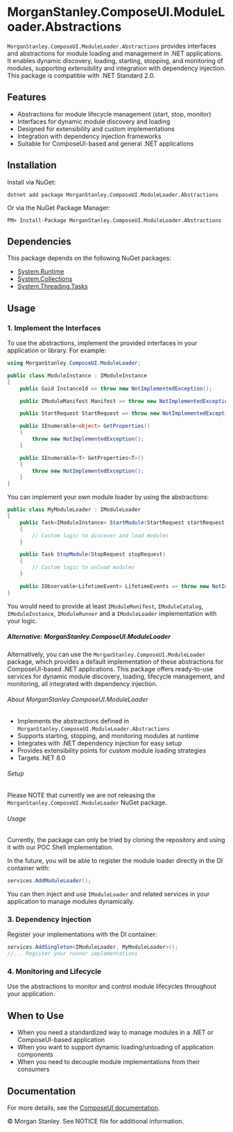 # MorganStanley.ComposeUI.ModuleLoader.Abstractions

`MorganStanley.ComposeUI.ModuleLoader.Abstractions` provides interfaces and abstractions for module loading and management in .NET applications. 
It enables dynamic discovery, loading, starting, stopping, and monitoring of modules, supporting extensibility and integration with dependency injection. This package is compatible with .NET Standard 2.0.

## Features

- Abstractions for module lifecycle management (start, stop, monitor)
- Interfaces for dynamic module discovery and loading
- Designed for extensibility and custom implementations
- Integration with dependency injection frameworks
- Suitable for ComposeUI-based and general .NET applications

## Installation

Install via NuGet:

```shell
dotnet add package MorganStanley.ComposeUI.ModuleLoader.Abstractions
```

Or via the NuGet Package Manager:

```
PM> Install-Package MorganStanley.ComposeUI.ModuleLoader.Abstractions
```

## Dependencies

This package depends on the following NuGet packages:

- [System.Runtime](https://www.nuget.org/packages/System.Runtime)
- [System.Collections](https://www.nuget.org/packages/System.Collections)
- [System.Threading.Tasks](https://www.nuget.org/packages/System.Threading.Tasks)


## Usage

### 1. Implement the Interfaces

To use the abstractions, implement the provided interfaces in your application or library. For example:

```csharp
using MorganStanley.ComposeUI.ModuleLoader;

public class ModuleInstance : IModuleInstance
{
    public Guid InstanceId => throw new NotImplementedException();

    public IModuleManifest Manifest => throw new NotImplementedException();

    public StartRequest StartRequest => throw new NotImplementedException();

    public IEnumerable<object> GetProperties()
    {
        throw new NotImplementedException();
    }

    public IEnumerable<T> GetProperties<T>()
    {
        throw new NotImplementedException();
    }
}
```
You can implement your own module loader by using the abstractions:

```csharp
public class MyModuleLoader : IModuleLoader
{
    public Task<IModuleInstance> StartModule(StartRequest startRequest)
    {
        // Custom logic to discover and load modules
    }

    public Task StopModule(StopRequest stopRequest)
    {
        // Custom logic to unload modules
    }

    public IObservable<LifetimeEvent> LifetimeEvents => throw new NotImplementedException();
}
```

You would need to provide at least `IModuleManifest`, `IModuleCatalog`, `IModuleInstance`, `IModuleRunner` and a `IModuleLoader` implementation with your logic.


##### Alternative: MorganStanley.ComposeUI.ModuleLoader

Alternatively, you can use the `MorganStanley.ComposeUI.ModuleLoader` package, which provides a default implementation of these abstractions for ComposeUI-based .NET applications. This package offers ready-to-use services for dynamic module discovery, loading, lifecycle management, and monitoring, all integrated with dependency injection.

###### About MorganStanley.ComposeUI.ModuleLoader

- Implements the abstractions defined in `MorganStanley.ComposeUI.ModuleLoader.Abstractions`
- Supports starting, stopping, and monitoring modules at runtime
- Integrates with .NET dependency injection for easy setup
- Provides extensibility points for custom module loading strategies
- Targets .NET 8.0

###### Setup
Please NOTE that currently we are not releasing the `MorganStanley.ComposeUI.ModuleLoader` NuGet package.

###### Usage
Currently, the package can only be tried by cloning the repository and using it with our POC Shell implementation.

In the future, you will be able to register the module loader directly in the DI container with:

```csharp
services.AddModuleLoader();
```

You can then inject and use `IModuleLoader` and related services in your application to manage modules dynamically.


### 3. Dependency Injection

Register your implementations with the DI container:

```csharp
services.AddSingleton<IModuleLoader, MyModuleLoader>();
//... Register your runner implementations
```

### 4. Monitoring and Lifecycle

Use the abstractions to monitor and control module lifecycles throughout your application.

## When to Use

- When you need a standardized way to manage modules in a .NET or ComposeUI-based application
- When you want to support dynamic loading/unloading of application components
- When you need to decouple module implementations from their consumers

## Documentation

For more details, see the [ComposeUI documentation](https://morganstanley.github.io/ComposeUI/).

&copy; Morgan Stanley. See NOTICE file for additional information.